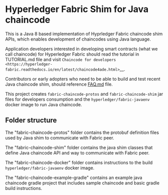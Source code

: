 # Hyperledger Fabric Shim for Java chaincode

This is a Java 8 based implementation of Hyprledger Fabric chaincode shim APIs, which enables development of chaincodes using Java language.

Application developers interested in developing smart contracts (what we call chaincode) for Hyperledger Fabric should
read the tutorial in TUTORIAL.md file and visit
`Chaincode for developers <https://hyperledger-fabric.readthedocs.io/en/latest/chaincode4ade.html>`__.

Contributors or early adopters who need to be able to build and test recent Java chaincode shim, should reference [FAQ.md](FAQ.md) file.

This project creates `fabric-chaincode-protos` and `fabric-chaincode-shim` jar
files for developers consumption and the `hyperledger/fabric-javaenv` docker image
to run Java chaincode.

## Folder structure

The "fabric-chaincode-protos" folder contains the protobuf definition files used by
Java shim to communicate with Fabric peer.

The "fabric-chaincode-shim" folder contains the java shim classes that define Java
chaincode API and way to communicate with Fabric peer.

The "fabric-chaincode-docker" folder contains instructions to the build
`hyperledger/fabric-javaenv` docker image.

The "fabric-chaincode-example-gradle" contains an example java chaincode gradle
project that includes sample chaincode and basic gradle build instructions.